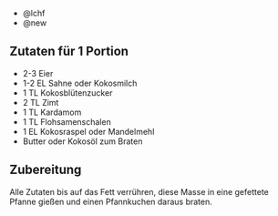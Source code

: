 - @lchf
- @new

## Zutaten für 1 Portion
- 2-3       Eier
- 1-2 EL    Sahne oder Kokosmilch
- 1 TL      Kokosblütenzucker
- 2 TL      Zimt
- 1 TL      Kardamom
- 1 TL      Flohsamenschalen
- 1 EL      Kokosraspel oder Mandelmehl
- Butter oder Kokosöl zum Braten

## Zubereitung
Alle Zutaten bis auf das Fett verrühren, diese Masse in eine gefettete Pfanne gießen und einen Pfannkuchen daraus braten.
